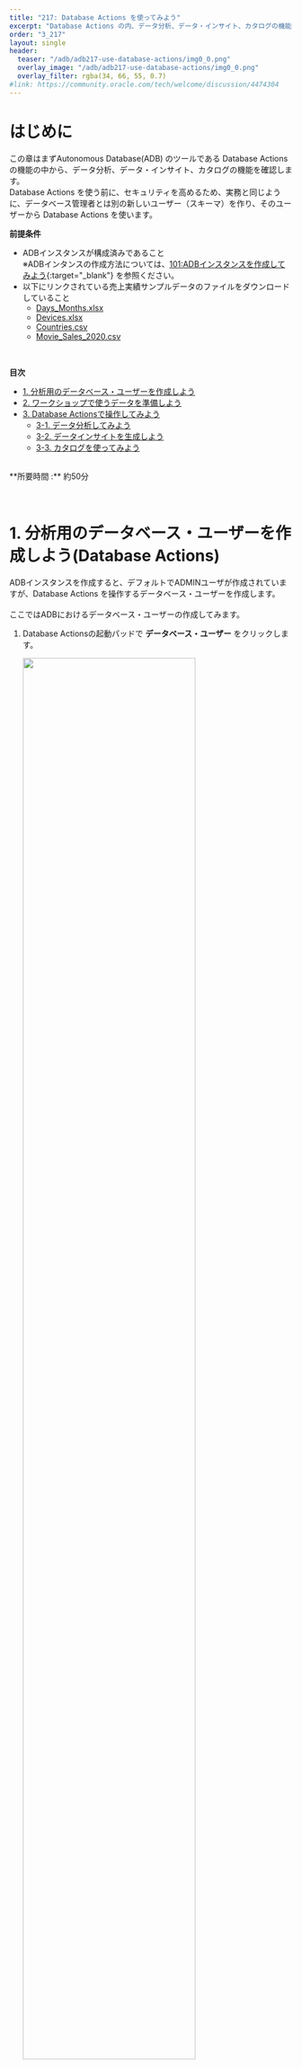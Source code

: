 ```yaml
---
title: "217: Database Actions を使ってみよう"
excerpt: "Database Actions の内、データ分析、データ・インサイト、カタログの機能を確認します。"
order: "3_217"
layout: single
header:
  teaser: "/adb/adb217-use-database-actions/img0_0.png"
  overlay_image: "/adb/adb217-use-database-actions/img0_0.png"
  overlay_filter: rgba(34, 66, 55, 0.7)
#link: https://community.oracle.com/tech/welcome/discussion/4474304
---
```


<a id="anchor0"></a>

# はじめに

この章はまずAutonomous Database(ADB) のツールである Database Actions の機能の中から、データ分析、データ・インサイト、カタログの機能を確認します。  
Database Actions を使う前に、セキュリティを高めるため、実務と同じように、データベース管理者とは別の新しいユーザー（スキーマ）を作り、そのユーザーから Database Actions を使います。

**前提条件**
+ ADBインスタンスが構成済みであること
    <br>※ADBインタンスの作成方法については、[101:ADBインスタンスを作成してみよう](/ocitutorials/adb/adb101-provisioning){:target="_blank"} を参照ください。  
+ 以下にリンクされている売上実績サンプルデータのファイルをダウンロードしていること
	+ [Days_Months.xlsx](https://objectstorage.us-phoenix-1.oraclecloud.com/n/dwcsprod/b/MovieStream-QTEAM-Download/o/Days_Months.xlsx)
   	+ [Devices.xlsx](https://objectstorage.us-phoenix-1.oraclecloud.com/n/dwcsprod/b/MovieStream-QTEAM-Download/o/Devices.xlsx)
   	+ [Countries.csv](https://objectstorage.us-phoenix-1.oraclecloud.com/n/dwcsprod/b/MovieStream-QTEAM-Download/o/Countries.csv)
    + [Movie_Sales_2020.csv](https://objectstorage.ap-tokyo-1.oraclecloud.com/n/dwcsprod/b/MovieStream/o/Movie_Sales_2020.csv)    
<br>

**目次**

- [1. 分析用のデータベース・ユーザーを作成しよう](#anchor1)
- [2. ワークショップで使うデータを準備しよう](#anchor2)
- [3. Database Actionsで操作してみよう](#anchor3)
    - [3-1. データ分析してみよう ](#anchor3-1)
    - [3-2. データインサイトを生成しよう](#anchor3-2)
    - [3-3. カタログを使ってみよう](#anchor3-3)

<br>
**所要時間 :** 約50分

<a id="anchor1"></a>
<br>

# 1. 分析用のデータベース・ユーザーを作成しよう(Database Actions)

ADBインスタンスを作成すると、デフォルトでADMINユーザが作成されていますが、Database Actions を操作するデータベース・ユーザーを作成します。  
<br>ここではADBにおけるデータベース・ユーザーの作成してみます。

1. Database Actionsの起動パッドで **データベース・ユーザー** をクリックします。

    <img src="img1_1.png" width="80%">

2. データベース・ユーザーの管理画面で、**ユーザーの作成**をクリックします。

    <img src="img1_2.png" width="80%">

3. ユーザーの作成にて、次のようにユーザー情報を入力し、**ユーザーの作成** をクリックします。

    <table>
       <tr>
       <td>ユーザー名</td>
       <td>QTEAM</td>
       </tr>
       <tr>
       <td>パスワード</td>
       <td>Welcome12345#</td>
       </tr>
       <tr>
       <td>パスワードの確認</td>
       <td>Welcome12345#</td>
       </tr>
       <tr>
       <td>Webアクセス</td>
       <td>ON</td>
       </tr>
       <tr>
       <td>Webアクセス拡張機能</td>
       </tr>
       <tr>
       <td>承認が必要</td>
       <td>ON</td>
       </tr>
       <tr>
       <td>REST別名</td>
       <td>qteam（デフォルト）</td>
       </tr>
       <tr>
       <td>表領域の割当制限 DATA</td>
       <td>UNLIMITED</td>
       </tr>
       <tr>
       <td>付与されたロール</td>
       </tr>
       <tr>
       <td>DWROLE</td>
       <td>付与済　ON　デフォルトON</td>
       </tr>
    </table>
    その他はデフォルト

    <img src="img1_3.png" width="80%">
    <br>
    <img src="img1_3_2.png" width="80%">

4. QTEAM ユーザーが作成されたことを確認したら、QTEAM ユーザーカードの右下にある **新しいタブで開く** アイコンをクリックして、QTEAM ユーザーでログインしし直します。

    <img src="img1_4.png" width="80%">

<br>

<a id="anchor2"></a>

<br>

# 2. ワークショップで使うデータを準備しよう
サンプルデータとして、架空の動画配信サービスの売上実績を使います。

1. このワークショップで使うために、上記にある事前準備で用意した４つのファイルを、データを新しい **データベース・ユーザー(QTEAM)** でロードします。
    <br>※ファイルをロードする詳しい手順は、[102: ADBにデータをロードしよう](/ocitutorials/adb/adb102-dataload/#anchor1){:target="_blank"} をご参照ください。

    <img src="img2_1.png" width="80%">

    > **注意** 
	> 
	> ロードするファイルは４つですが、Days_Months.xlsxファイルは、DaysとMonthsのシートがあり、どちらもロードするので、合計５テーブル作成します。

2.  SQLを使用してデータセットに必要な修正します。**SQL** をクリック。

	<img src="img2_2.png" width="80%">

    【データの修正について】

    * データ件数が多いので、第2四半期のみのデータにします。          
    * DAY列の値に大文字と大文字が混在しているので、文字列を整理します。
    <br>

3. 以下のSQLをワークシートに貼り付けて、**スクリプトの実行** アイコンをクリックします。  

	```sql 
	create table MOVIE_SALES_2020Q2 as
    select COUNTRY
    , initcap(DAY) as DAY -- Use title case for days
    , MONTH
    , GENRE
    , CUSTOMER_SEGMENT
    , DEVICE
    , SALES
    , PURCHASES
    FROM MOVIE_SALES_2020
    where month in ('April','May','June'); -- only want data from Q2
    exec dbms_stats.gather_table_stats(user, 'MOVIE_SALES_2020Q2');; 
	```  

	結果が表示されます。  

	<img src="img2_3.png" width="80%">

4. 左上の **Database Actions** をクリックして、起動パッドに戻ります。  

	<img src="img2_4.png" width="80%">

<br>

<a id="anchor3"></a>

<br>

# 3. Database Actionsで操作してみよう
それでは、架空の動画配信サービスの売上実績データを使って、データ分析、データ・インサイト、カタログを操作してみよう！

<a id="anchor3-1"></a>

## 3-1.データ分析してみよう 
  データ分析ツールによって、ディメンション、階層、メジャーを指定することで、データに高度なモデルを簡単に構築できます。さらに、ピボットテーブルやグラフなどの視覚的なツールを使用してデータを簡単に分析するためのツールを提供します。

1. Database Actionsの起動パッドで **データ分析** をクリックします。

    <img src="img3_1_1.png" width="80%">

2. 分析ビューの作成画面で、**作成** をクリックします。

    <img src="img3_1_2.png" width="80%">

3. 分析ビューの作成画面で、ファクト表で、**MOVIE_SALES_2020Q2** を選択し、**階層およびメジャーの作成** をクリックします。すると、階層およびメジャーの生成が始まります。

    <img src="img3_1_3.png" width="80%">

4. 階層およびメジャーの生成の４ステップが完了したら、**閉じる** をクリックします。 

    <img src="img3_1_4.png" width="80%">

5. 分析ビューの作成画面で、画面左側のパネルから **データソース** を選択します。すると、先程、SQLで作成したテーブルMOVIE_SALES_2020Q2のスタースキーマが表示されました。MOVIE_SALES_2020Q2の周りにある４つの表（DAYS,MONTHS,COUNTRIES,DEVICS）の右上にある **︙** をクリックして、展開します。これで、MOVIE_SALES_2020Q2表の元データを知ることができました。この機能は既存テーブルの元データを知る手掛かりになります。

    <img src="img3_1_5.png" width="80%">

6. 画面左側の階層リストで、**COUNTRIES** 階層をクリックします。階層名を別名に変えることができます。階層名を **GEOGRAPHY** と入力し変更します。

    <img src="img3_1_6.png" width="80%">

7. 画面左側の階層リストで、**DAYS** 階層をクリックします。階層名を **DAY** と入力し変更します。また、DAY階層を開き、DAYのソート基準を **DAY_NUM_USA** に変更し、曜日順にします。

    <img src="img3_1_7.png" width="80%">
    <br>
    <img src="img3_1_7_2.png" width="80%">

8. 画面左側の階層リストで、**MONTHS** 階層をクリックします。階層名を **MONTH** と入力し変更します。また、MONTH階層を開き、MONTHのソート基準を **MONTH_NUM** に変更し、月順にします。

    <img src="img3_1_8.png" width="80%">
    <br>
    <img src="img3_1_8_2.png" width="80%">

9. 画面左側の階層リストで、**メジャー** 階層を開き、**SALES** をクリックします。SALESの式は、**SUM** と合計の集計となっていることを確認します。平均やカウントなどの集計方法も可能です。分析ビューの作成の設定が完了したら、画面右下の **作成** をクリックします。

    <img src="img3_1_9.png" width="80%">

10. 分析ビューの生成ダイアログで、**はい** をクリックします。

    <img src="img3_1_10.png" width="80%">

11. 分析ビューが作成されると、次のような画面になります。エラーが表示されていないこと確認します。

    <img src="img3_1_11.png" width="80%">

12. **分析タブ** をクリックしたら、データの要約が表示されます。この画面でデータの概要を知ることができます。

    <img src="img3_1_12.png" width="80%">

    > **Note** 
	> 
	> 画面の右側にある関連するインサイトが表示されていない場合、しばらく待つと表示されます。

13. 棒グラフアイコンをクリックしたら、チャートを棒グラフにすることができます。

    <img src="img3_1_13.png" width="80%">

14. 右側のSALESメジャーに関連する洞察も表示できます。 右側の Drama の棒グラフをダブルクリックすると、グラフを大きくして表示します。

    <img src="img3_1_14.png" width="80%">

15. 分析ビューの **データ分析** をクリックして、分析ツールに戻ります。

    <img src="img3_1_15.png" width="80%">

16. ピボットテーブルビューをクリックします。

    <img src="img3_1_16.png" width="80%">

17. 階層のレベルを次のように、ドラッグ＆ドロップで変更します。

    * **CUSTOMER_SEGMENT** を列に移動します。        
    * 左側の[DEVICES]階層を展開し、**FORM_FACTOR** を行に移動します。
    * 値の **SALES** の文字のすぐ右にある✗をクリックし、SALESを削除します。
    * 左側の[Measures]階層を展開し、 **PURCHASES** を値に移動します。
    * PURCHASESのフォーマットのダイアログボックスが表示されるのでデフォルト設定のまま保存をクリックします。

    <img src="img3_1_17.png" width="80%">

18. 変更した階層に従ったデータが表示されました。このようにして、簡単に行列項目を変更できます。

    <img src="img3_1_18.png" width="80%">

19. 検索できるフィルタを追加します。

    * 左側の[MONTHS]階層を展開し、**MONTH** をフィルタに移動します。
    * MONTHのダイアログボックスで、**April** をクリックし、右の選択項目に追加します。
    * フィルタポップアップメニューの「X」アイコンをクリックします。

    <img src="img3_1_19.png" width="80%">

20. ４月のみのデータが表示されました。このように、検索条件も簡単に設定できます。

    <img src="img3_1_20.png" width="80%">

21. これで、MOVIE_SALES_2020Q2の分析ビューができました。これは、階層、メジャー（集計式を含む）を特徴とし、データを分析するプレビュー機能を提供します。それでは、画面左上の **Database Actions** をクリックして、Database Actions 起動パッドに戻ります。

    <img src="img3_1_21.png" width="80%">

<br>

<a id="anchor3-2"></a>

## 3-2. データ・インサイトを生成しよう

データ・インサイトを使うと、ビジネスモデルのデータを精査し、データセット内の隠れたパターン、異常、および外れ値を探すことができます。データ探索には、回帰分析の他、OracleDatabaseに組み込まれている多くの分析機能を採用しています。  

1. Database Actionsの起動パッドで **データ分析** をクリックします。

   <img src="img3_2_1.png" width="80%">

2. インサイトの検索画面で、次のとおり設定し、インサイトを検索します。

    * スキーマを **QTEAM** に選択します。
    * 分析ビュー/表を **MOVIE_SALES_2020Q2** に選択します。
    * 列を **PURCHASES** に選択します。
    * 検索ボタンをクリックします。

    <img src="img3_2_2.png" width="80%">

3. インサイトの検索が始まります。データ・インサイトはデータを精査し、データセット内の隠れたパターン、異常、および外れ値を探します。これらは、OracleDatabaseに組み込まれている多くの分析機能を使います。よく使われる機能は、回帰分析です。非常に多くのクエリを実行しているため、このプロセスが終わるまで、数分かかることがあります。実行状態は、画面の左上にあるプログレスバーで確認できます。処理中は、さまざまなインサイトが画面に表示されるため、画面が自動的に更新されます。

    <img src="img3_2_3.png" width="80%">

    > **Note** 
	> 
	> **自動更新の無効化** をクリックすると、自動更新を止めることができます。自動更新の有効/無効は、切り替えることができます。画面の右側にある関連するインサイトが表示されていない場合、しばらく待つと表示されます。

4. 検索が完了したら、データセットで異常であると判断されたデータパターン上位20の洞察のそれぞれの棒グラフ（ゲージ）を含むダッシュボードが表示されます。

    <img src="img3_2_4.png" width="80%">

    > **Note** 
	> 
	> データ・インサイトの検索は、CPUを集中的に使用するので、プロセスを完了する時間は、Autonomous Database のOCPU数に一部依存します。OCPU数が少ないと、検索に10分以上かかる場合があります。Autonomous Database にて、より多くのOCPU数で、できれば、自動スケールを有効にして検索を実行すると、データ・インサイトの検索を完了するまでの時間を大幅に短縮できます。

5. 画面下にスクロールし、「June」（6月）の棒グラフなど、これらのいずれかをクリックします。すると、次のように、このインサイトの詳細ビューにドリルダウンします。

    <img src="img3_2_5.png" width="80%">

    このグラフは、6月のさまざまな映画ジャンルの実際の購入（青いバー）と予想される購入（緑の線）を示しています。3つのセグメントには太字の黒い境界線があります。これらは最も予想と異なる値を示しており、次のことを示唆しています。

    * コメディとロマンスは、予想よりも高く購入されている。
    * 空想科学(Sci-Fi)の購入額は、予想より低い。<br>


6. 強調表示されたバーの実際の値と期待値が表示されます（このスクリーンショットのロマンス）。これの仮説としては、「四半期の他の月（4月と5月）と比較して、6月のSF映画の消費量は予想よりも少なく、コメディーとロマンスの消費量は予想よりも多かった」です。 
<br>
これは、データからは一見、わかりにくいものですが、確かに非常に実用的な洞察です。

7. 画面の左上にある **戻る** ボタンをクリックして、 データ・インサイト ダッシュボードに戻ります。
    
    <img src="img3_2_7.png" width="80%">

8. 時間の節約のために、すでに実行されたインサイトを取得もできます。 

    * データ・インサイト ダッシュボード画面の右上の三本線をクリックすると、最近の検索のリストが表示されます。
    * 表示されるリストから適切な検索を選択します。（この例では1つだけです。）この検索のデータを取得できます。

    <img src="img3_2_8.png" width="80%">
    <br>
    <img src="img3_2_8_2.png" width="80%">

9. データ・インサイトまとめ<br>
これまでは、データアナリストは手動でデータセットを調べ、データ内の隠れたパターンや外れ値を探していました。しかしAutonomous Databaseでは、同じ操作を自動で実行するデータ・インサイトを利用できます。これによって、データの理解が進むようになります。それでは、画面左上の **Database Actions** をクリックして、Database Actions 起動パッドに戻ります。

<br>

<a id="anchor3-3"></a>

## 3-3. カタログを使ってみよう

このツールは、テーブル、ビュー、ビジネスモデルなど、システム内のすべてのエンティティの系統分析（データ元の調査）と影響分析（データの関連先）の両方を明示します。

1. Database Actionsの起動パッドで **カタログ** をクリックします。

    <img src="img3_3_1.png" width="80%">

2. エンティティを確認します。カタログ画面の右の候補から、**QTEAMが所有している表** をクリックします。

    <img src="img3_3_2.png" width="80%">

3. このようなページが表示され、画面左上に **自分のオブジェクト** かつ **type:TABLE** となっており、QTEAMが所有している表を確認できます。

    <img src="img3_3_3.png" width="80%">

4. 右上に３つ、横に並ぶアイコンのうち、現在は左の **カードビュー** が選択されていますが、真ん中の **グリッドビュー** をクリックすると、グリッドビューを表示します。

    <img src="img3_3_4.png" width="80%">

5. 右上にアイコンのうち、右の **リストビュー** をクリックすると、リストビューを表示します。

    <img src="img3_3_5.png" width="80%">

6. さまざまな場面によって、どの表示がよいか分かれますが、今回は、右上のアイコンのうち、左の **カードビュー** をクリックし、カードビューを表示します。

    <img src="img3_3_6.png" width="80%">

7. カタログには検索機能があります。上部にある検索バーをクリックし、**type:TABLE** の文字列に続いて、区切り文字の半角スペースと、映画の売上を検索できるように **movie sales** と入力して、**検索の実行** をクリックして、検索すると、検索条件に一致するエンティティが表示されます。

    <img src="img3_3_7.png" width="80%">

8. 次のように検索フィルターを変更し検索します。すると、データ分析するとき作成した分析ビューも表示されます。

    * ガイド機能を使うために、一旦、**movie sales** の文字を削除します。
    * type:TABLE に続いて、区切り文字の半角スペースに続き、**or** と入力します。
    * 検索フィルターの下のガイドから、「Entity Type」の下の「…」をクリックして、**ANALYTIC_VIEW** を選択します。
    * 再度、文字列の最後に、区切り文字の半角スペースと **movie sales** と入力します。
    * **検索の実行** をクリックして、検索します。

    <img src="img3_3_8.png" width="80%">
    <br>
    <img src="img3_3_8_2.png" width="80%">

    > **注意** 
	> 
	> ブラウザによっては、ガイド機能の単語が日本語に翻訳されて、入力される場合があります。そのときは、英語に入力し直します。例）タイプ → type

9. 検索フィルターで、**movie sales** の文字を削除し検索します。すると、次のように、７つのエンティティが表示されます。

    <img src="img3_3_9.png" width="80%">

10. データのデータ元または系統を確認します。DEVICESテーブルのカードの右上にある **︙** をクリックし、**詳細の表示** をクリックします。

    <img src="img3_3_10.png" width="80%">

11. DEVICESテーブルの情報の左のメニューで、**系統** をクリックします。

    <img src="img3_3_11.png" width="80%">

12. 画面右側にある各カードの右側にある **︙** をクリックし、**展開** をクリックします。DEVICESのデータソース情報を知ることができます。画面の特定の領域にマウスポインタを合わせると、さらに多くの情報が表示されます。必要に応じてさまざまなカードを展開することで、さまざまなレベルの情報にアクセスできます。

    <img src="img3_3_12.png" width="80%">

13. 画面の右下にある **閉じる** ボタンをクリックして（またはキーボードの[ Esc ]ボタンをクリックして）、メインのカタログビューに戻ります。 

    <img src="img3_3_13.png" width="80%">

14. **MOVIE_SALES_2020Q2** テーブルの影響分析を確認します。影響分析とは、特定のエンティティに依存している他のエンティティを示します。系統の逆と考えることができます。**MOVIE_SALES_2020Q2** テーブルのカードの右上にある **︙** をクリックし、**詳細の表示** をクリックします。

    <img src="img3_3_14.png" width="80%">

15. MOVIE_SALES_2020Q2　テーブルの情報の左のメニューから、**影響** をクリックします。

    <img src="img3_3_15.png" width="80%">

16. 画面右側にある各カードの右側にある **︙** をクリックし、**展開** をクリックします。このテーブルは、いくつかの属性ディメンションを含む分析ビューとして実装されました。これに対して、データ・インサイトを実行した結果、多数のクエリを実行したことがわかります。

    <img src="img3_3_16.png" width="80%">

17. **REQUEST_INSIGHT_1** （画面の右側）を展開すると、データ・インサイトの一部として実行された、さらに多くのクエリの一部が表示されます。このテーブルがどれだけのクエリに使われたか（影響しているか）を確認することができました。

    <img src="img3_3_17.png" width="80%">

18. データ・カタログでは、次の機能を確認しました。

    * カードビュー、グリッドビュー、リストビューでエンティティを表示する方法
    * エンティティの検索機能の使い方
    * エンティティの系統分析
    * エンティティの影響分析

<br>
以上で、この章は終了です。  
次の章にお進みください。

<br>
[ページトップへ戻る](#anchor0)



